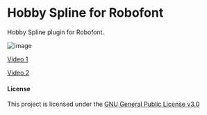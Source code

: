 Hobby Spline for Robofont
===========

Hobby Spline plugin for Robofont.

![image](hobby.png)

[Video 1](https://www.youtube.com/watch?v=YV0qmzZ_YrQ)

[Video 2](https://www.youtube.com/watch?v=7Kyb-zgCEHg)

#### License

This project is licensed under the [GNU General Public License v3.0](http://www.gnu.org/copyleft/gpl.html)
